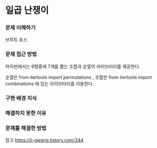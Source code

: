 # 일곱 난쟁이

### 문제 이해하기
브루트 포스

### 문제 접근 방법

파이썬에서는 9명중에 7개를 뽑는 조합과 순열의 라이브러리를 제공한다. 

순열은 from itertools import permutations , 조합은 from itertools import combinations 에 있는 라이브러리를 이용한다. 

### 구현 배경 지식

### 해결하지 못한 이유

### 문제를 해결한 방법

참고 https://ji-gwang.tistory.com/244
